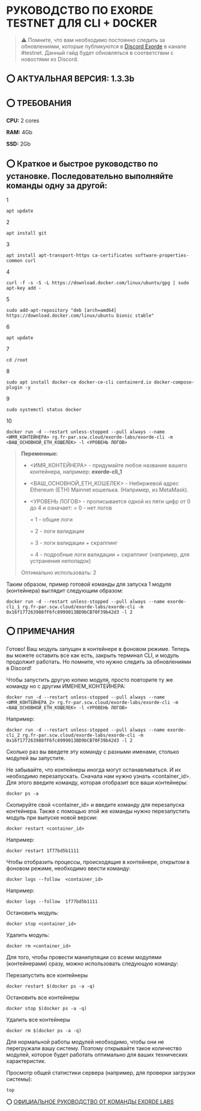 # РУКОВОДСТВО ПО EXORDE TESTNET ДЛЯ CLI + DOCKER

> ⚠️ Помните, что вам необходимо постоянно следить за обновлениями, которые публикуются в [Discord Exorde](https://discord.gg/ExordeLabs) в канале #testnet.
Данный гайд будет обновляться в соответствии с новостями из Discord.

## ⭕ АКТУАЛЬНАЯ ВЕРСИЯ: 1.3.3b

## ⭕ ТРЕБОВАНИЯ

**CPU:** 2 cores

**RAM:** 4Gb

**SSD:** 2Gb

## ⭕ Краткое и быстрое руководство по установке. Последовательно выполняйте команды одну за другой:

1
```
apt update
```
2
```
apt install git
```
3
```
apt install apt-transport-https ca-certificates software-properties-common curl
```
4
```
curl -f -s -S -L https://download.docker.com/linux/ubuntu/gpg | sudo apt-key add -
```
5
```
sudo add-apt-repository "deb [arch=amd64] https://download.docker.com/linux/ubuntu bionic stable"
```
6
```
apt update
```
7
```
cd /root
```
8
```
sudo apt install docker-ce docker-ce-cli containerd.io docker-compose-plugin -y
```
9
```
sudo systemctl status docker
```
10
```
docker run -d --restart unless-stopped --pull always --name <ИМЯ_КОНТЕЙНЕРА> rg.fr-par.scw.cloud/exorde-labs/exorde-cli -m <ВАШ_ОСНОВНОЙ_ETH_КОШЕЛЕК> -l <УРОВЕНЬ ЛОГОВ>
```
> **Переменные:**
> - <ИМЯ_КОНТЕЙНЕРА> - придумайте любое название вашего контейнера, например: **exorde-cli_1**
> - <ВАШ_ОСНОВНОЙ_ETH_КОШЕЛЕК> - Небиржевой адрес Ethereum (ETH) Mainnet кошелька. (Например, из MetaMask).
> - <УРОВЕНЬ ЛОГОВ> -  прописывается одной из пяти цифр от 0 до 4 и означает:
>      = 0 - нет логов
>  
>      = 1 - общие логи
>  
>      = 2 - логи валидации
>  
>      = 3 - логи валидации + скраппинг
>  
>      = 4 - подробные логи валидации + скраппинг (например, для устранения неполадок)
>  
> Оптимально использовать: 2

Таким образом, пример готовой команды для запуска 1 модуля (контейнера) выглядит следующим образом:
```
docker run -d --restart unless-stopped --pull always --name exorde-cli_1 rg.fr-par.scw.cloud/exorde-labs/exorde-cli -m 0x16f177263988fF6fc8999013BD9bCB70F39b42d3 -l 2
```

## ⭕ ПРИМЕЧАНИЯ

Готово! Ваш модуль запущен в контейнере в фоновом режиме. Теперь вы можете оставить все как есть, закрыть терминал CLI, и модуль продолжит работать. Но помните, что нужно следить за обновлениями в Discord!

Чтобы запустить другую копию модуля, просто повторите ту же команду но с другим ИМЕНЕМ_КОНТЕЙНЕРА:
```
docker run -d --restart unless-stopped --pull always --name <ИМЯ_КОНТЕЙНЕРА_2> rg.fr-par.scw.cloud/exorde-labs/exorde-cli -m <ВАШ_ОСНОВНОЙ_ETH_КОШЕЛЕК> -l <УРОВЕНЬ ЛОГОВ>
```
Например:
```
docker run -d --restart unless-stopped --pull always --name exorde-cli_2 rg.fr-par.scw.cloud/exorde-labs/exorde-cli -m 0x16f177263988fF6fc8999013BD9bCB70F39b42d3 -l 2
```
Сколько раз вы ввeдете эту команду с разными именами, столько модулей вы запустите.

Не забывайте, что контейнеры иногда могут останавливаться. И их необходимо перезапускать. Сначала нам нужно узнать <container_id>.
Для этого введите команду, которая отобразит все ваши контейнеры:
```
docker ps -a
```

Скопируйте свой <container_id> и введите команду для перезапуска контейнера. Также с помощью этой же команды нужно перезапустить модуль при выпуске новой версии:
```
docker restart <container_id>
```
Например:
```
docker restart 1f77bd5b1111
```

Чтобы отобразить процессы, происходящие в контейнере, открытом в фоновом режиме, необходимо ввести команду:
```
docker logs --follow  <container_id>
```
Например:
```
docker logs --follow  1f77bd5b1111
```

Остановить модуль:
```
docker stop <container_id>
```

Удалить модуль:
```
docker rm <container_id>
```

Для того, чтобы провести манипуляции со всеми модулями (контейнерами) сразу, можно использовать следующую команду:

Перезапустить все контейнеры
```
docker restart $(docker ps -a -q)
```
Остановить все контейнеры
```
docker stop $(docker ps -a -q)
```
Удалить все контейнеры
```
docker rm $(docker ps -a -q)
```


Для нормальной работы модулей необходимо, чтобы они не перегружали вашу систему. Поэтому открывайте такое количество модулей, которое будет работать оптимально для ваших технических характеристик.

Просмотр общей статистики сервера (например, для проверки загрузки системы):
```
top
```

⭕ [ОФИЦИАЛЬНОЕ РУКОВОДСТВО ОТ КОМАНДЫ EXORDE LABS](https://docs.exorde.network/)
